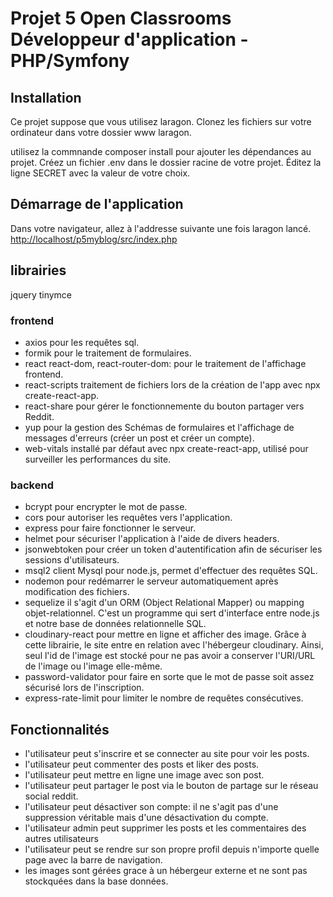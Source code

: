 # Projet 5 Open Classrooms Développeur d'application - PHP/Symfony

## Installation

Ce projet suppose que vous utilisez laragon.
Clonez les fichiers sur votre ordinateur dans votre dossier www laragon.

utilisez la commnande composer install pour ajouter les dépendances au projet.
Créez un fichier .env dans le dossier racine de votre projet.
Éditez la ligne SECRET avec la valeur de votre choix.

## Démarrage de l'application

Dans votre navigateur, allez à l'addresse suivante une fois laragon lancé. <http://localhost/p5myblog/src/index.php>

## librairies

jquery
tinymce

### frontend

- axios pour les requêtes sql.
- formik pour le traitement de formulaires.
- react react-dom, react-router-dom: pour le traitement de l'affichage frontend.
- react-scripts traitement de fichiers lors de la création de l'app avec npx create-react-app.
- react-share pour gérer le fonctionnemente du bouton partager vers Reddit.
- yup pour la gestion des Schémas de formulaires et l'affichage de messages d'erreurs (créer un post et créer un compte).
- web-vitals installé par défaut avec npx create-react-app, utilisé pour surveiller les performances du site.

### backend

- bcrypt pour encrypter le mot de passe.
- cors pour autoriser les requêtes vers l'application.
- express pour faire fonctionner le serveur.
- helmet pour sécuriser l'application à l'aide de divers headers.
- jsonwebtoken pour créer un token d'autentification afin de sécuriser les sessions d'utilisateurs.
- msql2 client Mysql pour node.js, permet d'effectuer des requêtes SQL.
- nodemon pour redémarrer le serveur automatiquement après modification des fichiers.
- sequelize il s'agit d'un ORM (Object Relational Mapper) ou mapping objet-relationnel. C'est un programme qui
  sert d'interface entre node.js et notre base de données relationnelle SQL.
- cloudinary-react pour mettre en ligne et afficher des image. Grâce à cette librairie, le site entre en relation avec l'hébergeur cloudinary.
  Ainsi, seul l'id de l'image est stocké pour ne pas avoir a conserver l'URI/URL de l'image ou l'image elle-même.
- password-validator pour faire en sorte que le mot de passe soit assez sécurisé lors de l'inscription.
- express-rate-limit pour limiter le nombre de requêtes consécutives.

## Fonctionnalités

- l'utilisateur peut s'inscrire et se connecter au site pour voir les posts.
- l'utilisateur peut commenter des posts et liker des posts.
- l'utilisateur peut mettre en ligne une image avec son post.
- l'utilisateur peut partager le post via le bouton de partage sur le réseau social reddit.
- l'utilisateur peut désactiver son compte: il ne s'agit pas d'une suppression véritable mais d'une désactivation du compte.
- l'utilisateur admin peut supprimer les posts et les commentaires des autres utilisateurs
- l'utilisateur peut se rendre sur son propre profil depuis n'importe quelle page avec la barre de navigation.
- les images sont gérées grace à un hébergeur externe et ne sont pas stockquées dans la base données.
